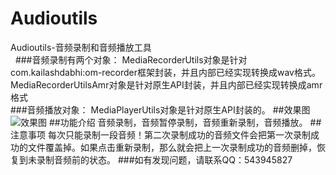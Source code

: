 # Audioutils
Audioutils-音频录制和音频播放工具<br>  
###音频录制有两个对象：
MediaRecorderUtils对象是针对com.kailashdabhi:om-recorder框架封装，并且内部已经实现转换成wav格式。<br> 
MediaRecorderUtilsAmr对象是针对原生API封装，并且内部已经实现转换成amr格式<br> 
###音频播放对象：
MediaPlayerUtils对象是针对原生API封装的。
##效果图
![效果图](./image/GIF.gif)
##功能介绍
音频录制，音频暂停录制，音频重新录制，音频播放。
##注意事项
每次只能录制一段音频！第二次录制成功的音频文件会把第一次录制成功的文件覆盖掉。如果点击重新录制，那么就会把上一次录制成功的音频删掉，恢复到未录制音频前的状态。
###如有发现问题，请联系QQ：543945827
